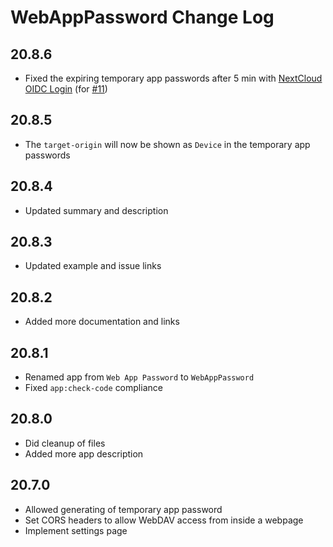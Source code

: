 # WebAppPassword Change Log

## 20.8.6

- Fixed the expiring temporary app passwords after 5 min with [NextCloud OIDC Login](https://github.com/pulsejet/nextcloud-oidc-login)
  (for [#11](https://gitlab.tugraz.at/dbp/nextcloud/webapppassword/-/issues/11))

## 20.8.5

- The `target-origin` will now be shown as `Device` in the temporary app passwords

## 20.8.4

- Updated summary and description

## 20.8.3

- Updated example and issue links

## 20.8.2

- Added more documentation and links

## 20.8.1

- Renamed app from `Web App Password` to `WebAppPassword`
- Fixed `app:check-code` compliance

## 20.8.0

- Did cleanup of files
- Added more app description

## 20.7.0

- Allowed generating of temporary app password
- Set CORS headers to allow WebDAV access from inside a webpage
- Implement settings page
